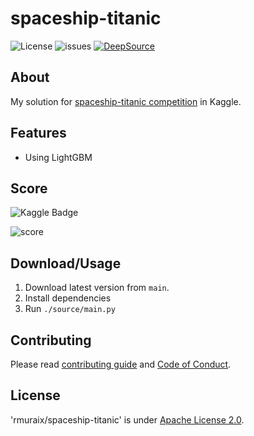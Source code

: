 # spaceship-titanic
![License](https://img.shields.io/github/license/rmuraix/spaceship-titanic)
![issues](https://img.shields.io/github/issues/rmuraix/spaceship-titanic)
[![DeepSource](https://deepsource.io/gh/rmuraix/spaceship-titanic.svg/?label=active+issues&show_trend=true&token=FMZNa7VRDrQ21QysKY44wMmw)](https://deepsource.io/gh/rmuraix/spaceship-titanic/?ref=repository-badge)  
## About
My solution for [spaceship-titanic competition](https://www.kaggle.com/competitions/spaceship-titanic/) in Kaggle.
## Features
- Using LightGBM
## Score
![Kaggle Badge](https://img.shields.io/badge/Score:0.80804-20BEFF?style=for-the-badge&logo=Kaggle&logoColor=white)  

![score](https://user-images.githubusercontent.com/35632215/187970779-96661d09-1618-44af-838a-ac9e239a39ac.png)
## Download/Usage
1. Download latest version from `main`.
2. Install dependencies
3. Run `./source/main.py`
## Contributing  
Please read [contributing guide](.github/CONTRIBUTING.md) and [Code of Conduct](https://github.com/rmuraix/.github/blob/main/.github/CODE_OF_CONDUCT.md).   
## License
'rmuraix/spaceship-titanic' is under [Apache License 2.0](/LICENSE).
